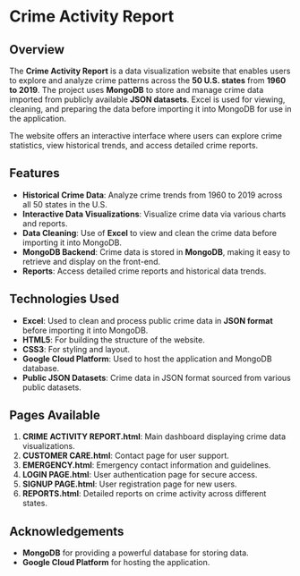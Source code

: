 # Crime Activity Report

## Overview
The **Crime Activity Report** is a data visualization website that enables users to explore and analyze crime patterns across the **50 U.S. states** from **1960 to 2019**. The project uses **MongoDB** to store and manage crime data imported from publicly available **JSON datasets**. Excel is used for viewing, cleaning, and preparing the data before importing it into MongoDB for use in the application.

The website offers an interactive interface where users can explore crime statistics, view historical trends, and access detailed crime reports.

## Features
- **Historical Crime Data**: Analyze crime trends from 1960 to 2019 across all 50 states in the U.S.
- **Interactive Data Visualizations**: Visualize crime data via various charts and reports.
- **Data Cleaning**: Use of **Excel** to view and clean the crime data before importing it into MongoDB.
- **MongoDB Backend**: Crime data is stored in **MongoDB**, making it easy to retrieve and display on the front-end.
- **Reports**: Access detailed crime reports and historical data trends.

## Technologies Used
  - **Excel**: Used to clean and process public crime data in **JSON format** before importing it into MongoDB.
  - **HTML5**: For building the structure of the website.
  - **CSS3**: For styling and layout.
  - **Google Cloud Platform**: Used to host the application and MongoDB database.
  - **Public JSON Datasets**: Crime data in JSON format sourced from various public datasets.

## Pages Available
1. **CRIME ACTIVITY REPORT.html**: Main dashboard displaying crime data visualizations.
2. **CUSTOMER CARE.html**: Contact page for user support.
3. **EMERGENCY.html**: Emergency contact information and guidelines.
4. **LOGIN PAGE.html**: User authentication page for secure access.
5. **SIGNUP PAGE.html**: User registration page for new users.
6. **REPORTS.html**: Detailed reports on crime activity across different states.


## Acknowledgements
- **MongoDB** for providing a powerful database for storing data.
- **Google Cloud Platform** for hosting the application.
